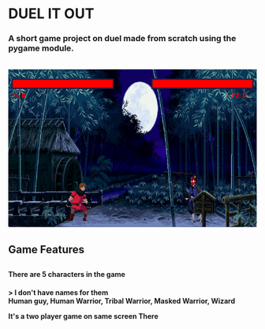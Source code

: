 <h1>DUEL IT OUT</h1>

<h3>A short game project on duel made from scratch using the pygame module.</h3>
<br>
<img src= "Readme Stuff\Game Overlook1.png" height = "320">

<h2>Game Features<h2>
<h4>There are 5 characters in the game<h4>
> I don't have names for them
<br>
 Human guy, Human Warrior, Tribal Warrior, Masked Warrior, Wizard

It's a two player game on same screen
There